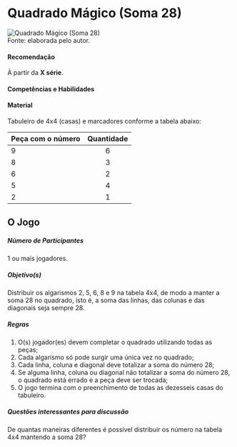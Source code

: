 # Quadrado Mágico (Soma 28)  

![Quadrado Mágico (Soma 28)](/imagens/jogos/.png "Quadrado Mágico (Soma 28)")  
Fonte: elaborada pelo autor.  

#### <i class="fa fa-thumbs-o-up"></i> Recomendação  
À partir da **X série**.  

#### <i class="fa fa-child"></i> Competências e Habilidades  

#### <i class="fa fa-scissors"></i> Material  
Tabuleiro de 4x4 (casas) e marcadores conforme a tabela abaixo:  

| Peça com o número | Quantidade |  
| ----------------- |:----------:|  
|        9          |     6      |  
|        8          |     3      |  
|        6          |     2      |  
|        5          |     4      |  
|        2          |     1      |  

## <div class="row text-center">O Jogo</div>  
##### <i class="fa fa-users"></i> Número de Participantes  
1 ou mais jogadores.

##### <i class="fa fa-trophy"></i> Objetivo(s)  
Distribuir os algarismos 2, 5, 6, 8 e 9 na tabela 4x4, de modo a manter a soma 28 no quadrado, isto é, a soma das linhas, das colunas e das diagonais seja sempre 28.  

##### <i class="fa fa-thumb-tack"></i> Regras  
  1. O(s) jogador(es) devem completar o quadrado utilizando todas as peças;
  2. Cada algarismo só pode surgir uma única vez no quadrado;  
  3. Cada linha, coluna e diagonal deve totalizar a soma do número 28;  
  4. Se alguma linha, coluna ou diagonal não totalizar a soma do número 28, o quadrado está errado e a peça deve ser trocada;  
  5. O jogo termina com o preenchimento de todas as dezesseis casas do tabuleiro.  

##### <i class="fa fa-thumb-tack"></i> Questões interessantes para discussão  
  De quantas maneiras diferentes é possível distribuir os número na tabela 4x4 mantendo a soma 28?  

<br/>  
<br/>  
